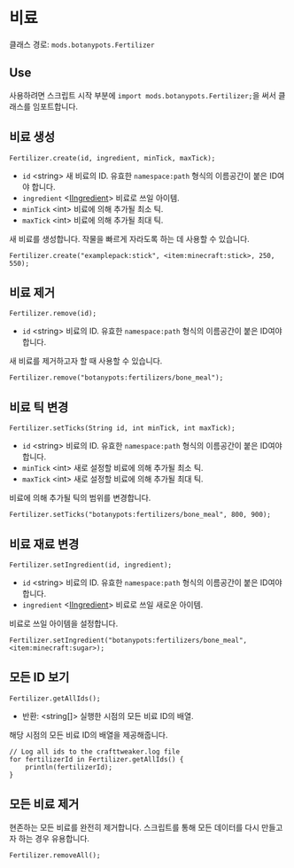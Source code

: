 # 비료

클래스 경로: `mods.botanypots.Fertilizer`

## Use

사용하려면 스크립트 시작 부분에 `import mods.botanypots.Fertilizer;`을 써서 클래스를 임포트합니다.

## 비료 생성

`Fertilizer.create(id, ingredient, minTick, maxTick);`

- `id` &lt;string> 새 비료의 ID. 유효한 `namespace:path` 형식의 이름공간이 붙은 ID여야 합니다.
- `ingredient` <[IIngredient](/vanilla/api/items/IIngredient)> 비료로 쓰일 아이템.
- `minTick` &lt;int> 비료에 의해 추가될 최소 틱.
- `maxTick` &lt;int> 비료에 의해 추가될 최대 틱.

새 비료를 생성합니다. 작물을 빠르게 자라도록 하는 데 사용할 수 있습니다.

```zenscript
Fertilizer.create("examplepack:stick", <item:minecraft:stick>, 250, 550);
```

## 비료 제거

`Fertilizer.remove(id);`

- `id` &lt;string> 비료의 ID. 유효한 `namespace:path` 형식의 이름공간이 붙은 ID여야 합니다.

새 비료를 제거하고자 할 때 사용할 수 있습니다.

```zenscript
Fertilizer.remove("botanypots:fertilizers/bone_meal");
```

## 비료 틱 변경

`Fertilizer.setTicks(String id, int minTick, int maxTick);`

- `id` &lt;string> 비료의 ID. 유효한 `namespace:path` 형식의 이름공간이 붙은 ID여야 합니다.
- `minTick` &lt;int> 새로 설정할 비료에 의해 추가될 최소 틱.
- `maxTick` &lt;int> 새로 설정할 비료에 의해 추가될 최대 틱.

비료에 의해 추가될 틱의 범위를 변경합니다.

```zenscript
Fertilizer.setTicks("botanypots:fertilizers/bone_meal", 800, 900);
```

## 비료 재료 변경

`Fertilizer.setIngredient(id, ingredient);`

- `id` &lt;string> 비료의 ID. 유효한 `namespace:path` 형식의 이름공간이 붙은 ID여야 합니다.
- `ingredient` <[IIngredient](/vanilla/api/items/IIngredient)> 비료로 쓰일 새로운 아이템.

비료로 쓰일 아이템을 설정합니다.

```zenscript
Fertilizer.setIngredient("botanypots:fertilizers/bone_meal", <item:minecraft:sugar>);
```

## 모든 ID 보기

`Fertilizer.getAllIds();`

- 반환: &lt;string[]> 실행한 시점의 모든 비료 ID의 배열.

해당 시점의 모든 비료 ID의 배열을 제공해줍니다.

```zenscript
// Log all ids to the crafttweaker.log file
for fertilizerId in Fertilizer.getAllIds() {
    println(fertilizerId);
}
```

## 모든 비료 제거

현존하는 모든 비료를 완전히 제거합니다. 스크립트를 통해 모든 데이터를 다시 만들고자 하는 경우 유용합니다.

```zenscript
Fertilizer.removeAll();
```